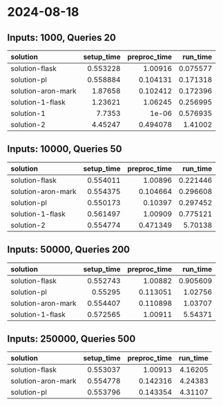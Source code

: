 # 2024-08-18

## Inputs: 1000, Queries 20

| solution           |   setup_time |   preproc_time |   run_time |
|:-------------------|-------------:|---------------:|-----------:|
| solution-flask     |     0.553228 |       1.00916  |   0.075577 |
| solution-pl        |     0.558884 |       0.104131 |   0.171318 |
| solution-aron-mark |     1.87658  |       0.102412 |   0.172396 |
| solution-1-flask   |     1.23621  |       1.06245  |   0.256995 |
| solution-1         |     7.7353   |       1e-06    |   0.576935 |
| solution-2         |     4.45247  |       0.494078 |   1.41002  |

## Inputs: 10000, Queries 50

| solution           |   setup_time |   preproc_time |   run_time |
|:-------------------|-------------:|---------------:|-----------:|
| solution-flask     |     0.554011 |       1.00896  |   0.221446 |
| solution-aron-mark |     0.554375 |       0.104664 |   0.296608 |
| solution-pl        |     0.550173 |       0.10397  |   0.297452 |
| solution-1-flask   |     0.561497 |       1.00909  |   0.775121 |
| solution-2         |     0.554774 |       0.471349 |   5.70138  |

## Inputs: 50000, Queries 200

| solution           |   setup_time |   preproc_time |   run_time |
|:-------------------|-------------:|---------------:|-----------:|
| solution-flask     |     0.552743 |       1.00882  |   0.905609 |
| solution-pl        |     0.55295  |       0.113051 |   1.02756  |
| solution-aron-mark |     0.554407 |       0.110898 |   1.03707  |
| solution-1-flask   |     0.572565 |       1.00911  |   5.54371  |

## Inputs: 250000, Queries 500

| solution           |   setup_time |   preproc_time |   run_time |
|:-------------------|-------------:|---------------:|-----------:|
| solution-flask     |     0.553037 |       1.00913  |    4.16205 |
| solution-aron-mark |     0.554778 |       0.142316 |    4.24383 |
| solution-pl        |     0.553796 |       0.143354 |    4.31107 |